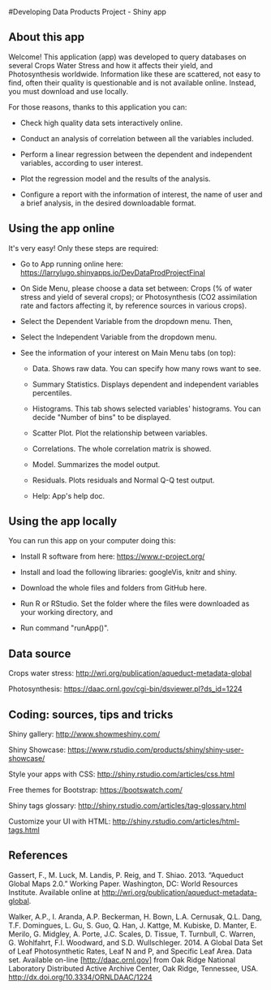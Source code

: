 #Developing Data Products Project - Shiny app

## About this app

Welcome! This application (app) was developed to query databases on several Crops Water Stress and how it affects their yield, and Photosynthesis worldwide. Information like these are scattered, not easy to find, often their quality is questionable and is not available online. Instead, you must download and use locally.

For those reasons, thanks to this application you can:

* Check high quality data sets interactively online.

* Conduct an analysis of correlation between all the variables included.

* Perform a linear regression between the dependent and independent variables, according to user interest.

* Plot the regression model and the results of the analysis.

* Configure a report with the information of interest, the name of user and a brief analysis, in the desired downloadable format.


## Using the app online

It's very easy! Only these steps are required:

* Go to App running online here: https://larrylugo.shinyapps.io/DevDataProdProjectFinal 

* On Side Menu, please choose a data set between: Crops (% of water stress and yield of several crops); or Photosynthesis (CO2 assimilation rate and factors affecting it, by reference sources in various crops).

* Select the Dependent Variable from the dropdown menu. Then, 

* Select the Independent Variable from the dropdown menu.

* See the information of your interest on Main Menu tabs (on top): 

	+ Data. Shows raw data. You can specify how many rows want to see.

	+ Summary Statistics. Displays dependent and independent variables percentiles.

	+ Histograms. This tab shows selected variables' histograms. You can decide "Number of bins" to be displayed.

	+ Scatter Plot. Plot the relationship between variables.

	+ Correlations. The whole correlation matrix is showed.

	+ Model. Summarizes the model output.

	+ Residuals. Plots residuals and Normal Q-Q test output.

	+ Help: App's help doc.


## Using the app locally

You can run this app on your computer doing this:

* Install R software from here: https://www.r-project.org/

* Install and load the following libraries: googleVis, knitr and shiny.

* Download the whole files and folders from GitHub here.

* Run R or RStudio. Set the folder where the files were downloaded as your working directory, and

* Run command "runApp()".


## Data source

Crops water stress: http://wri.org/publication/aqueduct-metadata-global

Photosynthesis: https://daac.ornl.gov/cgi-bin/dsviewer.pl?ds_id=1224


## Coding: sources, tips and tricks

Shiny gallery: http://www.showmeshiny.com/

Shiny Showcase: https://www.rstudio.com/products/shiny/shiny-user-showcase/

Style your apps with CSS: http://shiny.rstudio.com/articles/css.html

Free themes for Bootstrap: https://bootswatch.com/

Shiny tags glossary: http://shiny.rstudio.com/articles/tag-glossary.html

Customize your UI with HTML: http://shiny.rstudio.com/articles/html-tags.html


## References

Gassert, F., M. Luck, M. Landis, P. Reig, and T. Shiao. 2013. “Aqueduct Global Maps 2.0.” Working Paper. Washington, DC: World Resources Institute. Available online at http://wri.org/publication/aqueduct-metadata-global.

Walker, A.P., I. Aranda, A.P. Beckerman, H. Bown, L.A. Cernusak, Q.L. Dang, T.F. Domingues, L. Gu, S. Guo, Q. Han, J. Kattge, M. Kubiske, D. Manter, E. Merilo, G. Midgley, A. Porte, J.C. Scales, D. Tissue, T. Turnbull, C. Warren, G. Wohlfahrt, F.I. Woodward, and S.D. Wullschleger. 2014. A Global Data Set of Leaf Photosynthetic Rates, Leaf N and P, and Specific Leaf Area. Data set. Available on-line [http://daac.ornl.gov] from Oak Ridge National Laboratory Distributed Active Archive Center, Oak Ridge, Tennessee, USA. http://dx.doi.org/10.3334/ORNLDAAC/1224
